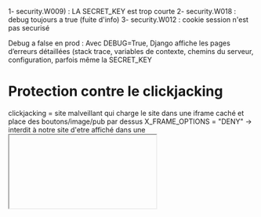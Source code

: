 1-  security.W009) : LA SECRET_KEY est trop courte 
2- security.W018 : debug toujours a true (fuite d'info)
3-  security.W012 : cookie session n'est pas securisé

Debug a false en prod :
Avec DEBUG=True, Django affiche les pages d’erreurs détaillées 
(stack trace, variables de contexte, chemins du serveur, configuration, parfois même la SECRET_KEY

# Protection contre le clickjacking
clickjacking = site malveillant qui charge le site dans une iframe caché et place des boutons/image/pub par dessus
X_FRAME_OPTIONS = "DENY" -> interdit à notre site d'etre affiché dans une <iframe>